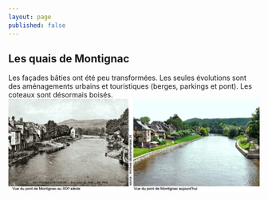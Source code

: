```yaml
---
layout: page
published: false
---
```


## Les quais de Montignac

Les façades bâties ont été peu transformées. Les seules évolutions sont des aménagements urbains et touristiques (berges, parkings et pont). Les coteaux sont désormais boisés. 
![](/data/images/9/histoire/9_HISTOIRE_POPCP2.jpg)

